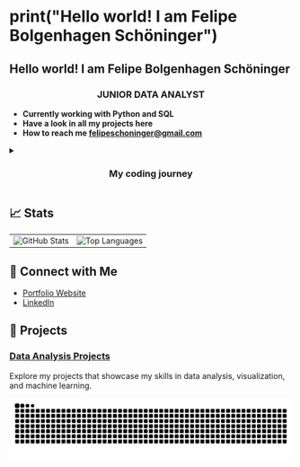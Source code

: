 <h1>print("Hello world! I am Felipe Bolgenhagen Schöninger")</strong></h1>
<h2>Hello world! I am Felipe Bolgenhagen Schöninger</strong></h2>
<h3 align="center">JUNIOR DATA ANALYST</strong></h3>



- **Currently working with Python and SQL**  
- **Have a look in all my projects here**  
- **How to reach me felipeschoninger@gmail.com**  

<details>
  <summary><h3 align = "center">My coding journey</h3></summary> 

  <div align="justify">
    <p>My journey into programming started during my Erasmus internship when I took a programming subject. At first, it felt overwhelming, and I nearly gave up, believing it was too difficult. I passed the subject, but programming didn’t seem like my path at the time. However, that changed when I joined a research institute and saw colleagues working with Python and R. Inspired by their work, I saw programming as a personal challenge I wanted to overcome.</p>

  <p>Determined to improve, I took courses, practiced, and eventually succeeded—earning my first certificate in Data Analysis with Python. Alongside this, I was selected for a master’s thesis investigating stress responses in aquaculture fish using transcriptomics and proteomics. This gave me the perfect opportunity to apply my Python and R skills, creating visualizations like heatmaps, volcano plots, and boxplots. I also learned to work with remote servers using MobaXterm and gained experience in Bash scripting.</p>

  <p>What once seemed impossible became one of my greatest strengths. Programming is now an essential part of my research, and I’m excited to continue growing in bioinformatics and computational biology.</p>
  </div>

</details>

## 📈 Stats

<table>
  <tr>
    <td>
      <img src="https://github-readme-stats.vercel.app/api?username=Bolgenhagen&show_icons=true&hide_title=true&hide=prs&count_private=true&hide_border=true&theme=radical" alt="GitHub Stats">
    </td>
    <td>
      <img src="https://github-readme-stats.vercel.app/api/top-langs/?username=Bolgenhagen&layout=compact&langs_count=8&hide_border=true&theme=radical" alt="Top Languages">
    </td>
  </tr>
</table>

## 🔗 Connect with Me

- [Portfolio Website]()
- [LinkedIn](https://www.linkedin.com/in/felipebolgenhagen/)



## 🧪 Projects

### [Data Analysis Projects](https://github.com/Bolgenhagen/medical_data_visualizer_freecodecamp_project)

Explore my projects that showcase my skills in data analysis, visualization, and machine learning.

<p align="center">
  <img src="https://raw.githubusercontent.com/Bolgenhagen/Bolgenhagen/output/snake.svg" alt="Snake animation" />
</p>
<div align="center">

